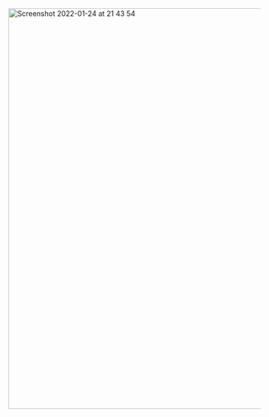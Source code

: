 <img width="798" alt="Screenshot 2022-01-24 at 21 43 54" src="https://user-images.githubusercontent.com/89366347/150785019-1bbdf98b-cbaa-446e-9b55-fb69f914e69d.png">

